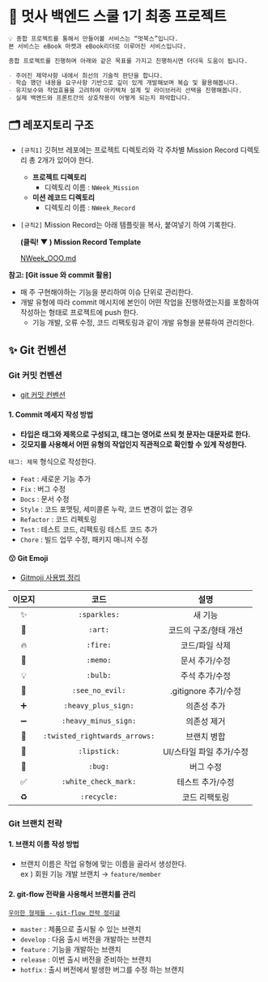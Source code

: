 # 🦁 멋사 백엔드 스쿨 1기 최종 프로젝트

```markdown
💡 종합 프로젝트를 통해서 만들어볼 서비스는 “멋북스”입니다.  
본 서비스는 eBook 마켓과 eBook리더로 이루어진 서비스입니다.

종합 프로젝트를 진행하며 아래와 같은 목표를 가지고 진행하시면 더더욱 도움이 됩니다. 

- 주어진 제약사항 내에서 최선의 기술적 판단을 합니다.
- 학습 했던 내용을 요구사항 기반으로 깊이 있게 개발해보며 복습 및 활용해봅니다.
- 유지보수와 작업효율을 고려하여 아키텍쳐 설계 및 라이브러리 선택을 진행해봅니다.
- 실제 백엔드와 프론트간의 상호작용이 어떻게 되는지 파악합니다.
```

## 🗂 레포지토리 구조 
- `[규칙1]` 깃허브 레포에는 프로젝트 디렉토리와 각 주차별 Mission Record 디렉토리 총 2개가 있어야 한다.
    - **프로젝트 디렉토리**
        - 디렉토리 이름 : `NWeek_Mission`
    - **미션 레코드 디렉토리** 
        - 디렉토리 이름 : `NWeek_Record`

- `[규칙2]` Mission Record는 아래 템플릿을 복사, 붙여넣기 하여 기록한다.
    
    **(클릭! ▼ ) Mission Record Template**
    
    [NWeek_OOO.md](https://www.notion.so/NWeek_OOO-md-9cdf4c2f01be4feb9594265f86fdf6c1)
    

**참고: [Git issue 와 commit 활용]**

- 매 주 구현해야하는 기능을 분리하여 이슈 단위로 관리한다.
- 개발 유형에 따라 commit 메시지에 본인이 어떤 작업을 진행하였는지를 포함하여 작성하는 형태로 프로젝트에 push 한다.
    - 기능 개발, 오류 수정, 코드 리팩토링과 같이 개발 유형을 분류하여 관리한다.

## ✨ Git 컨벤션

### Git 커밋 컨벤션
- [git 커밋 컨벤션](https://velog.io/@shin6403/Git-git-%EC%BB%A4%EB%B0%8B-%EC%BB%A8%EB%B2%A4%EC%85%98-%EC%84%A4%EC%A0%95%ED%95%98%EA%B8%B0)

#### 1. Commit 메세지 작성 방법
- **타입은 태그와 제목으로 구성되고, 태그는 영어로 쓰되 첫 문자는 대문자로 한다.** <br>
- **깃모지를 사용해서 어떤 유형의 작업인지 직관적으로 확인할 수 있게 작성한다.**

`태그: 제목` 형식으로 작성한다.

- `Feat` : 새로운 기능 추가
- `Fix` : 버그 수정
- `Docs` : 문서 수정
- `Style` : 코드 포맷팅, 세미콜론 누락, 코드 변경이 없는 경우
- `Refactor` : 코드 리펙토링
- `Test` : 테스트 코드, 리펙토링 테스트 코드 추가
- `Chore` : 빌드 업무 수정, 패키지 매니저 수정

#### 😗 Git Emoji
- [Gitmoji 사용법 정리](https://inpa.tistory.com/m/entry/GIT-%E2%9A%A1%EF%B8%8F-Gitmoji-%EC%82%AC%EC%9A%A9%EB%B2%95-Gitmoji-cli)

|이모지|코드|설명|
|:-:|:-:|:-:| 
|✨|`:sparkles:`|새 기능|
|🎨|`:art:`|코드의 구조/형태 개선|
|🔥|`:fire:`|코드/파일 삭제|
|📝|`:memo:`|문서 추가/수정|
|💡|`:bulb:`|주석 추가/수정|
|🙈|`:see_no_evil:`|.gitignore 추가/수정|
|➕|`:heavy_plus_sign:`|의존성 추가|
|➖|`:heavy_minus_sign:`|의존성 제거|
|🔀|`:twisted_rightwards_arrows:`|브랜치 병합|
|💄|`:lipstick:`|UI/스타일 파일 추가/수정|
|🐛|`:bug:`|버그 수정|
|✅|`:white_check_mark:`|테스트 추가/수정|
|♻️|`:recycle:`|코드 리팩토링|

### Git 브랜치 전략
#### 1. 브랜치 이름 작성 방법
- 브랜치 이름은 작업 유형에 맞는 이름을 골라서 생성한다. <br>
  ex ) 회원 기능 개발 브랜치 → `feature/member`
#### 2. git-flow 전략을 사용해서 브랜치를 관리
[`우아한 형제들 - git-flow 전략 정리글`](https://techblog.woowahan.com/2553/)

- `master` : 제품으로 출시될 수 있는 브랜치
- `develop` : 다음 출시 버전을 개발하는 브랜치
- `feature` : 기능을 개발하는 브랜치
- `release` : 이번 출시 버전을 준비하는 브랜치
- `hotfix` : 출시 버전에서 발생한 버그를 수정 하는 브랜치
